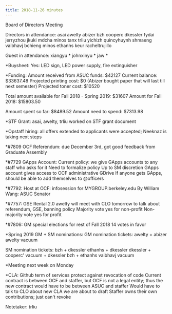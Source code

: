 ```yaml
---
title: 2018-11-26 minutes
---
```

Board of Directors Meeting

Directors in attendance:
asai
awelty
abizer
bzh
cooperc
dkessler
fydai
jerryzhou
jkuki
mdcha
minos
tanx
trliu
yichizh
quincyhuynh
shmaeng
vaibhavj
bchieng
minos
ethanhs
keur
racheltrujillo

Guest in attendance:
xiangyu *
johnxinyu *
jaw *

*Buysheet:
Yes: LED sign, LED power supply, fire extinguisher

*Funding:
Amount received from ASUC funds: $42127
Current balance: $33637.48
Projected printing cost: $0 (Abizer bought paper that will last till next semester)
Projected toner cost: $10520

Total amount available for Fall 2018 - Spring 2019: $31607
Amount for Fall 2018: $15803.50

Amount spent so far: $8489.52
Amount need to spend: $7313.98


*STF Grant: asai, awelty, trliu worked on STF grant document


*Opstaff hiring: all offers extended to applicants were accepted; Neeknaz is taking next steps


*#7809 OCF Referendum: due December 3rd, got good feedback from Graduate Assembly


*#7729 GApps Account:
Current policy: we give GApps accounts to any staff who asks for it
Need to formalize policy
Up to SM discretion
GApps account gives access to OCF administrative GDrive
If anyone gets GApps, should be able to add themselves to @officers


*#7792: Host at OCF: infosession for MYGROUP.berkeley.edu
By William Wang: ASUC Senator


*#7757: GSE Rental 2.0
awelty will meet with CLO tomorrow to talk about referendum, GSE, banning policy
Majority vote yes for non-profit
Non-majority vote yes for profit


*#7806: GM special elections for rest of Fall 2018
14 votes in favor


*Spring 2019 GM + SM nominations:
GM nomination tickets:
awelty + abizer
awelty
vacuum

SM nomination tickets:
bzh + dkessler
ethanhs + dkessler
dkessler + cooperc'
vacuum + dkessler
bzh + ethanhs
vaibhavj
vacuum


*Meeting next week on Monday


*CLA:
Github term of services protect against revocation of code
Current contract is between OCF and staffer, but OCF is not a legal entity; thus the new contract would have to be between ASUC and staffer
Would have to talk to CLO about new CLA we are about to draft
Staffer owns their own contributions; just can't revoke


Notetaker: trliu
